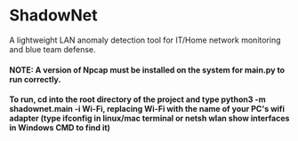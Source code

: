 # ShadowNet

A lightweight LAN anomaly detection tool for IT/Home network monitoring and blue team defense. 
#### NOTE: A version of Npcap must be installed on the system for main.py to run correctly.

#### To run, cd into the root directory of the project and type python3 -m shadownet.main -i Wi-Fi, replacing Wi-Fi with the name of your PC's wifi adapter (type ifconfig in linux/mac terminal or netsh wlan show interfaces in Windows CMD to find it)
